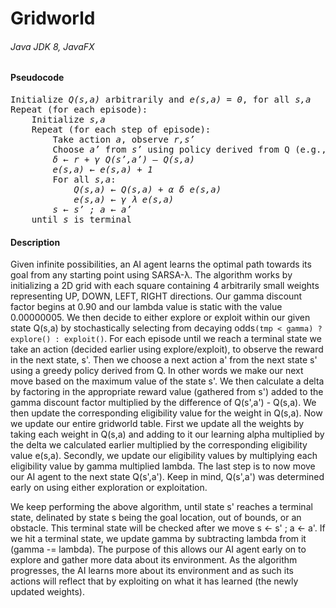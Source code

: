 # Gridworld
###### Java JDK 8, JavaFX

#### Pseudocode
<pre>
Initialize <i>Q(s,a)</i> arbitrarily and <i>e(s,a) = 0</i>, for all <i>s,a</i>
Repeat (for each episode):
	Initialize <i>s,a</i>
	Repeat (for each step of episode):
		Take action <i>a</i>, observe <i>r,s’</i>
		Choose <i>a’</i> from <i>s’</i> using policy derived from Q (e.g., <i>ϵ</i>-greedy)
		<i>δ ← r + γ Q(s’,a’) – Q(s,a)</i>
		<i>e(s,a) ← e(s,a) + 1</i>
		For all <i>s,a</i>:
			<i>Q(s,a) ← Q(s,a) + α δ e(s,a)</i>
			<i>e(s,a) ← γ λ e(s,a)</i>
		<i>s ← s’ ; a ← a’</i>
	until <i>s</i> is terminal
</pre>

#### Description
Given infinite possibilities, an AI agent learns the optimal path towards its goal from any starting point using SARSA-λ.
The algorithm works by initializing a 2D grid with each square containing 4 arbitrarily small weights representing UP, DOWN, LEFT, RIGHT directions. Our gamma discount factor begins at 0.90 and our lambda value is static with the value 0.00000005. We then decide to either explore or exploit within our given state Q(s,a) by stochastically selecting from decaying odds`(tmp < gamma) ? explore() : exploit()`. For each episode until we reach a terminal state we take an action (decided earlier using explore/exploit), to observe the reward in the next state, s'. Then we choose a next action a' from the next state s' using a greedy policy derived from Q. In other words we make our next move based on the maximum value of the state s'. We then calculate a delta by factoring in the appropriate reward value (gathered from s') added to the gamma discount factor multiplied by the difference of Q(s',a') - Q(s,a). We then update the corresponding eligibility value for the weight in Q(s,a). Now we update our entire gridworld table. First we update all the weights by taking each weight in Q(s,a) and adding to it our learning alpha multiplied by the delta we calculated earlier multiplied by the corresponding eligibility value e(s,a). Secondly, we update our eligibility values by multiplying each eligibility value by gamma multiplied lambda. The last step is to now move our AI agent to the next state Q(s',a'). Keep in mind, Q(s',a') was determined early on using either exploration or exploitation.

We keep performing the above algorithm, until state s' reaches a terminal state, delinated by state s being the goal location, out of bounds, or an obstacle. This terminal state will be checked after we move s <- s' ; a <- a'. If we hit a terminal state, we update gamma by subtracting lambda from it (gamma -= lambda). The purpose of this allows our AI agent early on to explore and gather more data about its environment. As the algorithm progresses, the AI learns more about its environment and as such its actions will reflect that by exploiting on what it has learned (the newly updated weights).
